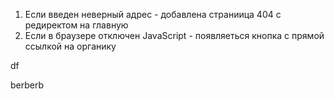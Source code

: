 1. Если введен неверный адрес - добавлена страниица 404 с редиректом на главную
2. Если в браузере отключен JavaScript - появляеться кнопка с прямой ссылкой на органику

df

berberb
